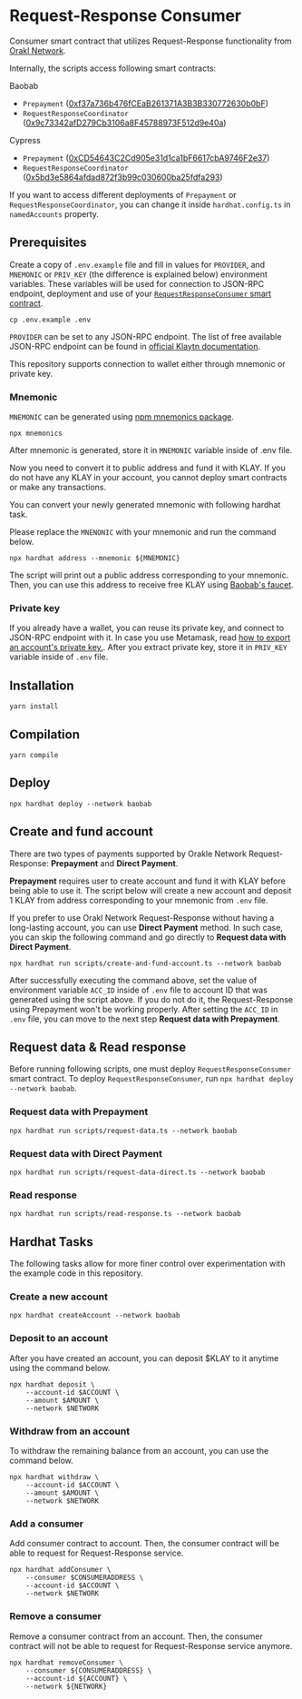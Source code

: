 # Request-Response Consumer

Consumer smart contract that utilizes Request-Response functionality from [Orakl Network](https://orakl.network).

Internally, the scripts access following smart contracts:

Baobab

- `Prepayment` ([0xf37a736b476fCEaB261371A3B3B330772630b0bF](https://baobab.klaytnfinder.io/account/0xf37a736b476fCEaB261371A3B3B330772630b0bF))
- `RequestResponseCoordinator` ([0x9c73342afD279Cb3106a8F45788973F512d9e40a](https://baobab.klaytnfinder.io/account/0x9c73342afD279Cb3106a8F45788973F512d9e40a))

Cypress

- `Prepayment` ([0xCD54643C2Cd905e31d1ca1bF6617cbA9746F2e37](https://www.klaytnfinder.io/account/0xCD54643C2Cd905e31d1ca1bF6617cbA9746F2e37))
- `RequestResponseCoordinator` ([0x5bd3e5864afdad872f3b99c030600ba25fdfa293](https://www.klaytnfinder.io/account/0x5bD3E5864AfDad872F3b99c030600bA25FdfA293))

If you want to access different deployments of `Prepayment` or `RequestResponseCoordinator`, you can change it inside `hardhat.config.ts` in `namedAccounts` property.

## Prerequisites

Create a copy of `.env.example` file and fill in values for `PROVIDER`, and `MNEMONIC` or `PRIV_KEY` (the difference is explained below) environment variables.
These variables will be used for connection to JSON-RPC endpoint, deployment and use of your [`RequestResponseConsumer` smart contract](contracts/RequestResponseConsumer.sol).

```shell
cp .env.example .env
```

`PROVIDER` can be set to any JSON-RPC endpoint.
The list of free available JSON-RPC endpoint can be found in [official Klaytn documentation](https://docs.klaytn.foundation/content/dapp/rpc-service/public-en#testnet-baobab-public-json-rpc-endpoints).

This repository supports connection to wallet either through mnemonic or private key.

### Mnemonic

`MNEMONIC` can be generated using [npm mnemonics package](https://www.npmjs.com/package/mnemonics).

```shell
npx mnemonics
```

After mnemonic is generated, store it in `MNEMONIC` variable inside of .env file.

Now you need to convert it to public address and fund it with KLAY.
If you do not have any KLAY in your account, you cannot deploy smart contracts or make any transactions.

You can convert your newly generated mnemonic with following hardhat task.

Please replace the `MNENONIC` with your mnemonic and run the command below.

```shell
npx hardhat address --mnemonic ${MNEMONIC}
```

The script will print out a public address corresponding to your mnemonic.
Then, you can use this address to receive free KLAY using [Baobab's faucet](https://baobab.wallet.klaytn.foundation/faucet).

### Private key

If you already have a wallet, you can reuse its private key, and connect to JSON-RPC endpoint with it.
In case you use Metamask, read [how to export an account's private key.](https://metamask.zendesk.com/hc/en-us/articles/360015289632-How-to-export-an-account-s-private-key).
After you extract private key, store it in `PRIV_KEY` variable inside of `.env` file.

## Installation

```shell
yarn install
```

## Compilation

```shell
yarn compile
```

## Deploy

```shell
npx hardhat deploy --network baobab
```

## Create and fund account

There are two types of payments supported by Orakle Network Request-Response: **Prepayment** and **Direct Payment**.

**Prepayment** requires user to create account and fund it with KLAY before being able to use it.
The script below will create a new account and deposit 1 KLAY from address corresponding to your mnemonic from `.env` file.

If you prefer to use Orakl Network Request-Response without having a long-lasting account, you can use **Direct Payment** method.
In such case, you can skip the following command and go directly to **Request data with Direct Payment**.

```shell
npx hardhat run scripts/create-and-fund-account.ts --network baobab
```

After successfully executing the command above, set the value of environment variable `ACC_ID` inside of `.env` file to account ID that was generated using the script above.
If you do not do it, the Request-Response using Prepayment won't be working properly.
After setting the `ACC_ID` in `.env` file, you can move to the next step **Request data with Prepayment**.

## Request data & Read response

Before running following scripts, one must deploy `RequestResponseConsumer` smart contract.
To deploy `RequestResponseConsumer`, run `npx hardhat deploy --network baobab`.

### Request data with Prepayment

```shell
npx hardhat run scripts/request-data.ts --network baobab
```

### Request data with Direct Payment

```shell
npx hardhat run scripts/request-data-direct.ts --network baobab
```

### Read response

```shell
npx hardhat run scripts/read-response.ts --network baobab
```

## Hardhat Tasks

The following tasks allow for more finer control over experimentation with the example code in this repository.

### Create a new account

```shell
npx hardhat createAccount --network baobab
```

### Deposit to an account

After you have created an account, you can deposit $KLAY to it anytime using the command below.

```shell
npx hardhat deposit \
    --account-id $ACCOUNT \
    --amount $AMOUNT \
    --network $NETWORK
```

### Withdraw from an account

To withdraw the remaining balance from an account, you can use the command below.

```shell
npx hardhat withdraw \
    --account-id $ACCOUNT \
    --amount $AMOUNT \
    --network $NETWORK
```

### Add a consumer

Add consumer contract to account.
Then, the consumer contract will be able to request for Request-Response service.

```shell
npx hardhat addConsumer \
    --consumer $CONSUMERADDRESS \
    --account-id $ACCOUNT \
    --network $NETWORK
```

### Remove a consumer

Remove a consumer contract from an account.
Then, the consumer contract will not be able to request for Request-Response service anymore.

```shell
npx hardhat removeConsumer \
    --consumer ${CONSUMERADDRESS} \
    --account-id ${ACCOUNT} \
    --network ${NETWORK}
```
